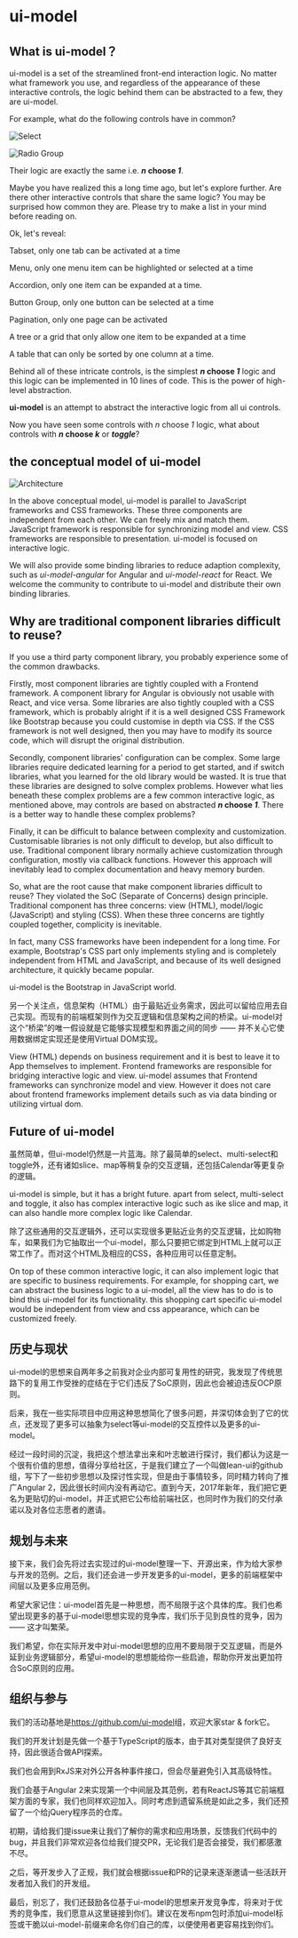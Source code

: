 # ui-model

## What is ui-model？

ui-model is a set of the streamlined front-end interaction logic. No matter what framework you use, and regardless of the appearance of these interactive controls, the logic behind them can be abstracted to a few, they are ui-model.

For example, what do the following controls have in common?

![Select](./images/select.png)

![Radio Group](./images/radio.png)

Their logic are exactly the same i.e. ***n* choose *1***.

Maybe you have realized this a long time ago, but let's explore further. Are there other interactive controls that share the same logic? You may be surprised how common they are. Please try to make a list in your mind before reading on.  

Ok, let's reveal: 

Tabset, only one tab can be activated at a time

Menu, only one menu item can be highlighted or selected at a time

Accordion, only one item can be expanded at a time. 

Button Group, only one button can be selected at a time

Pagination, only one page can be activated

A tree or a grid that only allow one item to be expanded at a time

A table that can only be sorted by one column at a time. 

Behind all of these intricate controls, is the simplest ***n* choose *1*** logic and this logic can be implemented in 10 lines of code. This is the power of high-level abstraction. 

**ui-model** is an attempt to abstract the interactive logic from all ui controls. 

Now you have seen some controls with *n* choose *1* logic, what about controls with ***n* choose *k*** or ***toggle***?

## the conceptual model of ui-model

![Architecture](./images/architecture.png)

In the above conceptual model, ui-model is parallel to JavaScript frameworks and CSS frameworks. These three components are independent from each other. We can freely mix and match them. JavaScript framework is responsible for synchronizing model and view. CSS frameworks are responsible to presentation. ui-model is focused on interactive logic. 

We will also provide some binding libraries to reduce adaption complexity, such as *ui-model-angular* for Angular and *ui-model-react* for React. We welcome the community to contribute to ui-model and distribute their own binding libraries.

## Why are traditional component libraries difficult to reuse?  

If you use a third party component library, you probably experience some of the common drawbacks. 

Firstly, most component libraries are tightly coupled with a Frontend framework. A component library for Angular is obviously not usable with React, and vice versa. Some libraries are also tightly coupled with a CSS framework, which is probably alright if it is a well designed CSS Framework like Bootstrap because you could customise in depth via CSS. If the CSS framework is not well designed, then you may have to modify its source code, which will disrupt the original distribution.

Secondly, component libraries' configuration can be complex. Some large libraries require dedicated learning for a period to get started, and if switch libraries, what you learned for the old library would be wasted. It is true that these libraries are designed to solve complex problems. However what lies beneath these complex problems are a few common interactive logic, as mentioned above, may controls are based on abstracted ***n* choose *1***. There is a better way to handle these complex problems?

Finally, it can be difficult to balance between complexity and customization. Customisable libraries is not only difficult to develop, but also difficult to use. Traditional component library normally achieve customization through configuration, mostly via callback functions. However this approach will inevitably lead to complex documentation and heavy memory burden.    

So, what are the root cause that make component libraries difficult to reuse? They violated the SoC (Separate of Concerns) design principle. Traditional component has three concerns: view (HTML), model/logic (JavaScript) and styling (CSS). When these three concerns are tightly coupled together, complicity is inevitable.  

In fact, many CSS frameworks have been independent for a long time. For example, Bootstrap's CSS part only implements styling and is completely independent from HTML and JavaScript, and because of its well designed architecture, it quickly became popular. 

ui-model is the Bootstrap in JavaScript world. 

另一个关注点，信息架构（HTML）由于最贴近业务需求，因此可以留给应用去自己实现。而现有的前端框架则作为交互逻辑和信息架构之间的桥梁。ui-model对这个“桥梁”的唯一假设就是它能够实现模型和界面之间的同步 —— 并不关心它使用数据绑定实现还是使用Virtual DOM实现。

View (HTML) depends on business requirement and it is best to leave it to App themselves to implement. Frontend frameworks are responsible for bridging interactive logic and view. ui-model assumes that Frontend frameworks can synchronize model and view. However it does not care about frontend frameworks implement details such as via data binding or utilizing virtual dom. 

## Future of ui-model

虽然简单，但ui-model仍然是一片蓝海。除了最简单的select、multi-select和toggle外，还有诸如slice、map等稍复杂的交互逻辑，还包括Calendar等更复杂的逻辑。

ui-model is simple, but it has a bright future. apart from select, multi-select and toggle, it also has complex interactive logic such as ike slice and map, it can also handle more complex logic like Calendar.

除了这些通用的交互逻辑外，还可以实现很多更贴近业务的交互逻辑，比如购物车，如果我们为它抽取出一个ui-model，那么只要把它绑定到HTML上就可以正常工作了。而对这个HTML及相应的CSS，各种应用可以任意定制。

On top of these common interactive logic, it can also implement logic that are specific to business requirements. For example, for shopping cart, we can abstract the business logic to a ui-model, all the view has to do is to bind this ui-model for its functionality. this shopping cart specific ui-model would be independent from view and css appearance, which can be customized freely. 

## 历史与现状

ui-model的思想来自两年多之前我对企业内部可复用性的研究，我发现了传统思路下的复用工作受挫的症结在于它们违反了SoC原则，因此也会被迫违反OCP原则。

后来，我在一些实际项目中应用这种思想简化了很多问题，并深切体会到了它的优点，还发现了更多可以抽象为select等ui-model的交互控件以及更多的ui-model。

经过一段时间的沉淀，我把这个想法拿出来和叶志敏进行探讨，我们都认为这是一个很有价值的思想，值得分享给社区，于是我们建立了一个叫做lean-ui的github组，写下了一些初步思想以及探讨性实现，但是由于事情较多，同时精力转向了推广Angular 2，因此很长时间内没有再动它。直到今天，2017年新年，我们把它更名为更贴切的ui-model，并正式把它公布给前端社区，也同时作为我们的交付承诺以及对各位志愿者的邀请。

## 规划与未来

接下来，我们会先将过去实现过的ui-model整理一下、开源出来，作为给大家参与开发的范例。之后，我们还会进一步开发更多的ui-model，更多的前端框架中间层以及更多应用范例。

希望大家记住：ui-model首先是一种思想，而不局限于这个具体的库。我们也希望出现更多的基于ui-model思想实现的竞争库，我们乐于见到良性的竞争，因为 —— 这才叫繁荣。

我们希望，你在实际开发中对ui-model思想的应用不要局限于交互逻辑，而是外延到业务逻辑部分，希望ui-model的思想能给你一些启迪，帮助你开发出更加符合SoC原则的应用。

## 组织与参与

我们的活动基地是<https://github.com/ui-model>组，欢迎大家star & fork它。

我们的开发计划是先做一个基于TypeScript的版本，由于其对类型提供了良好支持，因此很适合做API探索。

我们也会用到RxJS来对外公开各种事件接口，但会尽量避免引入其高级特性。

我们会基于Angular 2来实现第一个中间层及其范例，若有ReactJS等其它前端框架方面的专家，我们也同样欢迎加入。同时考虑到遗留系统是如此之多，我们还预留了一个给jQuery程序员的仓库。

初期，请给我们提issue来让我们了解你的需求和应用场景，反馈我们代码中的bug，并且我们非常欢迎各位给我们提交PR，无论我们是否会接受，我们都感激不尽。

之后，等开发步入了正规，我们就会根据issue和PR的记录来逐渐邀请一些活跃开发者加入我们的开发组。

最后，别忘了，我们还鼓励各位基于ui-model的思想来开发竞争库，将来对于优秀的竞争库，我们愿意从这里链接到你们。建议在发布npm包时添加ui-model标签或干脆以ui-model-前缀来命名你们自己的库，以便使用者更容易找到你们。
